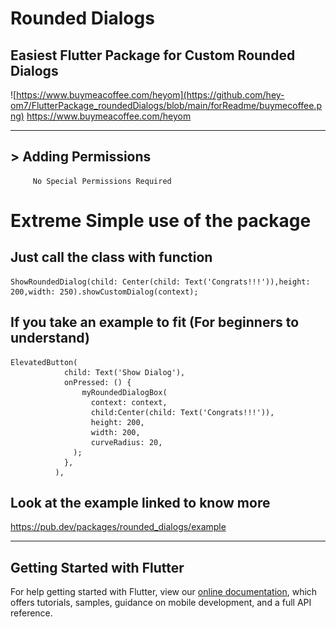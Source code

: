 # Rounded Dialogs

## Easiest Flutter Package for Custom Rounded Dialogs

![https://www.buymeacoffee.com/heyom](https://github.com/hey-om7/FlutterPackage_roundedDialogs/blob/main/forReadme/buymecoffee.png)
https://www.buymeacoffee.com/heyom

---

## > Adding Permissions

```
     No Special Permissions Required
```

# Extreme Simple use of the package

## Just call the class with function

```
ShowRoundedDialog(child: Center(child: Text('Congrats!!!')),height: 200,width: 250).showCustomDialog(context);
```

## If you take an example to fit (For beginners to understand)

```
ElevatedButton(
            child: Text('Show Dialog'),
            onPressed: () {
                myRoundedDialogBox(
                  context: context,
                  child:Center(child: Text('Congrats!!!')),
                  height: 200,
                  width: 200,
                  curveRadius: 20,
              );
            },
          ),
```

## Look at the example linked to know more

https://pub.dev/packages/rounded_dialogs/example

---

## Getting Started with Flutter

For help getting started with Flutter, view our
[online documentation](https://flutter.dev/docs), which offers tutorials,
samples, guidance on mobile development, and a full API reference.

